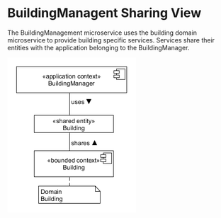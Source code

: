 # BuildingManagent Sharing View

The BuildingManagement microservice uses the building domain microservice to provide building specific services.
Services share their entities with the application belonging to the BuildingManager.

![BuildingManagement Sharing View](../figures/sharing_view/building_management_sharing_view.png)


